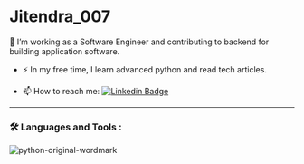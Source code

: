 # Jitendra_007

:telescope: I’m working as a Software Engineer and contributing to  backend for building application software.

- :zap: In my free time, I learn advanced python and read tech articles.

- :mailbox: How to reach me: [![Linkedin Badge](https://img.shields.io/badge/-kakbar-blue?style=flat&logo=Linkedin&logoColor=white)](your-linkedin-url)

---

### :hammer_and_wrench: Languages and Tools :

![python-original-wordmark](https://user-images.githubusercontent.com/99864243/235845077-852de88f-a590-45a5-bcda-b8839083bfce.svg)
